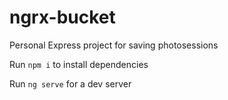 # ngrx-bucket
Personal Express project for saving photosessions

Run `npm i` to install dependencies

Run `ng serve` for a dev server

